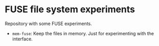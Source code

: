 # FUSE file system experiments

Repository with some FUSE experiments.

- `mem-fuse`: Keep the files in memory. Just for experimenting with the interface.
